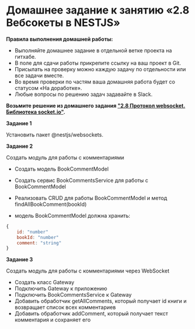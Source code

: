# Домашнее задание к занятию «2.8 Вебсокеты в NESTJS»

**Правила выполнения домашней работы:**
* Выполняйте домашнее задание в отдельной ветке проекта на гитхабе.
* В поле для сдачи работы прикрепите ссылку на ваш проект в Git.
* Присылать на проверку можно каждую задачу по отдельности или все задачи вместе.
* Во время проверки по частям ваша домашняя работа будет со статусом «На доработке».
* Любые вопросы по решению задач задавайте в Slack.

**Возьмите решение из домашнего задания ["2.8 Протокол websocket. Библиотека socket.io"](https://github.com/netology-code/ndse-homeworks/tree/master/013-websocket).**

**Задание 1**

Установить пакет @nestjs/websockets.

**Задание 2**

Создать модуль для работы с комментариями

- Создать модель BookCommentModel

- Создать сервис BookCommentsService для работы с BookCommentModel
  
- Реализовать CRUD для работы BookCommentModel и метод findAllBookComment(bookId)

- модель BookCommentModel должна хранить: 

```js
{
    id: "number"
    bookId: "number"
    comment: "string"  
}

```


**Задание 3**

Создать модуль для работы с комментариями через WebSocket
- Создать класс Gateway
- Подключить Gateway к приложению
- Подключить BookCommentsService к Gateway
- Добавить обработчик getAllComments, который получает id книги и возвращает список всех комментариев
- Добавить обработчик addComment, который получает текст комментария и сохраняет его